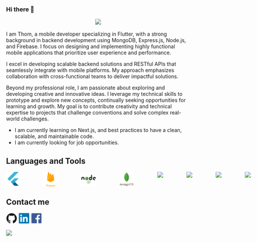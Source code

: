 ### Hi there 👋
<p align= "center">
<img src= "https://steamuserimages-a.akamaihd.net/ugc/2422250350101248810/4FB27DE025C123ACF90706D096FAD126F703B34C/">
</p>

I am Thom, a mobile developer specializing in Flutter, with a strong background in backend development using MongoDB, Express.js, Node.js, and Firebase. I focus on designing and implementing highly functional mobile applications that prioritize user experience and performance.

I excel in developing scalable backend solutions and RESTful APIs that seamlessly integrate with mobile platforms. My approach emphasizes collaboration with cross-functional teams to deliver impactful solutions.

Beyond my professional role, I am passionate about exploring and developing creative and innovative ideas. I leverage my technical skills to prototype and explore new concepts, continually seeking opportunities for learning and growth. My goal is to contribute creativity and technical expertise to projects that challenge conventions and solve complex real-world challenges.

- I am currently learning on Next.js, and best practices to have a clean, scalable, and maintainable code.
- I am currently looking for job opportunities.

## Languages and Tools
<div style="display:flex; flex-direction: row; gap: 4rem">
<img src= "https://raw.githubusercontent.com/devicons/devicon/master/icons/flutter/flutter-original.svg" height= "38">
<img src= "https://raw.githubusercontent.com/devicons/devicon/master/icons/firebase/firebase-plain-wordmark.svg" height= "40">
<img src= "https://raw.githubusercontent.com/devicons/devicon/master/icons/nodejs/nodejs-original-wordmark.svg" height= "40">
<img src= "https://raw.githubusercontent.com/devicons/devicon/master/icons/mongodb/mongodb-original-wordmark.svg" height= "40">
<img src= "https://github.com/TcBello/devicon/blob/master/icons/react/react-original-wordmark.svg" height= "40">
<img src= "https://github.com/TcBello/devicon/blob/master/icons/nextjs/nextjs-original.svg" height= "40">
<img src= "https://github.com/TcBello/devicon/blob/master/icons/html5/html5-original-wordmark.svg" height= "40">
<img src= "https://github.com/TcBello/devicon/blob/master/icons/css3/css3-original-wordmark.svg" height= "40">
<img src= "https://github.com/TcBello/devicon/blob/master/icons/javascript/javascript-original.svg" height= "40">
<img src= "https://github.com/TcBello/devicon/blob/master/icons/typescript/typescript-original.svg" height= "40">
<img src= "https://github.com/TcBello/devicon/blob/master/icons/tailwindcss/tailwindcss-original.svg" height= "40">
<img src= "https://github.com/TcBello/devicon/blob/master/icons/sqlite/sqlite-original.svg" height= "40">
<img src= "https://github.com/TcBello/devicon/blob/master/icons/git/git-original-wordmark.svg" height= "40">
<img src= "https://github.com/TcBello/devicon/blob/master/icons/figma/figma-original.svg" height= "40">
</div>

## Contact me
<img src= "https://raw.githubusercontent.com/devicons/devicon/master/icons/github/github-original.svg" height= "30"> <a href= "https://www.linkedin.com/in/tcbello/"><img src= "https://raw.githubusercontent.com/devicons/devicon/master/icons/linkedin/linkedin-original.svg" height= "30"></a>	<a href= "https://www.facebook.com/SxzOtaku/"><img src= "https://raw.githubusercontent.com/devicons/devicon/master/icons/facebook/facebook-plain.svg" height= "30"></a>

![](https://komarev.com/ghpvc/?username=tcbello&label=PROFILE+VIEWS&style=flat-square&color=2196f3)
